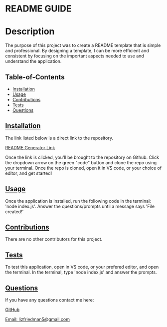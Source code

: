 # README GUIDE

# Description
The purpose of this project was to create a README template that is simple and professional. By designing a template, I can be more efficient and consistent by focusing on the important aspects needed to use and understand the application. 

  ## Table-of-Contents
  * [Installation](#installation)
  * [Usage](#usage)
  * [Contributions](#contributions)
  * [Tests](#tests)
  * [Questions](#questions)


  ## [Installation](#Table-of-Contents)
  The link listed below is a direct link to the repository. 
  
  [README Generator Link](https://github.com/lizf57/professional-readme)

  Once the link is clicked, you'll be brought to the repository on Github. Click the dropdown arrow on the green "code" button and clone the repo using your terminal. Once the repo is cloned, open it in VS code, or your choice of editor, and get started!


  ## [Usage](#Table-of-Contents)
  Once the application is installed, run the following code in the terminal: 'node index.js'. Answer the questions/prompts until a message says 'File created!'


  ## [Contributions](#Table-of-Contents)
  There are no other contributors for this project.

  ## [Tests](#Table-of-Contents)
  To test this application, open in VS code, or your prefered editor, and open the terminal. In the terminal, type 'node index.js' and answer the prompts.

  ## [Questions](#Table-of-Contents)
If you have any questions contact me here:

  [GitHub](https://github.com/lizf57)
  
  [Email: lizfriedman5@gmail.com](mailto:lizfriedman5@gmail.com)
